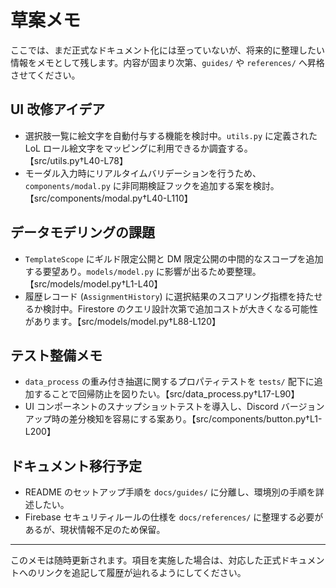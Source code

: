 # 草案メモ

ここでは、まだ正式なドキュメント化には至っていないが、将来的に整理したい情報をメモとして残します。内容が固まり次第、`guides/` や `references/` へ昇格させてください。

## UI 改修アイデア
- 選択肢一覧に絵文字を自動付与する機能を検討中。`utils.py` に定義された LoL ロール絵文字をマッピングに利用できるか調査する。【src/utils.py†L40-L78】
- モーダル入力時にリアルタイムバリデーションを行うため、`components/modal.py` に非同期検証フックを追加する案を検討。【src/components/modal.py†L40-L110】

## データモデリングの課題
- `TemplateScope` にギルド限定公開と DM 限定公開の中間的なスコープを追加する要望あり。`models/model.py` に影響が出るため要整理。【src/models/model.py†L1-L40】
- 履歴レコード (`AssignmentHistory`) に選択結果のスコアリング指標を持たせるか検討中。Firestore のクエリ設計次第で追加コストが大きくなる可能性があります。【src/models/model.py†L88-L120】

## テスト整備メモ
- `data_process` の重み付き抽選に関するプロパティテストを `tests/` 配下に追加することで回帰防止を図りたい。【src/data_process.py†L17-L90】
- UI コンポーネントのスナップショットテストを導入し、Discord バージョンアップ時の差分検知を容易にする案あり。【src/components/button.py†L1-L200】

## ドキュメント移行予定
- README のセットアップ手順を `docs/guides/` に分離し、環境別の手順を詳述したい。
- Firebase セキュリティルールの仕様を `docs/references/` に整理する必要があるが、現状情報不足のため保留。

---
このメモは随時更新されます。項目を実施した場合は、対応した正式ドキュメントへのリンクを追記して履歴が辿れるようにしてください。
